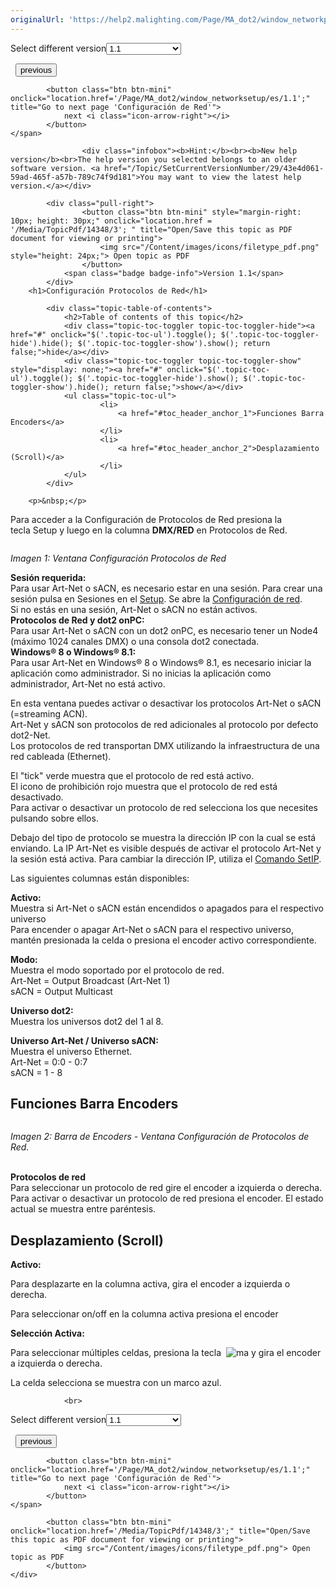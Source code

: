 ```yaml
---
originalUrl: 'https://help2.malighting.com/Page/MA_dot2/window_networkprotocols/es/1.1'
---
```


<div class="topic-navigation">

<div class="pull-right">
	<span class="pull-left">


<div class="pull-left">
<form action="/Topic/SetCurrentVersionNumber" class="form-inline" id="frmTagSelector" method="post">	<span class="form-mini">
		<div class="input-prepend"><span class="add-on">Select different version</span><select autocomplete="off" id="versionNumberId" name="versionNumberId" onchange="$(this).closest('#frmTagSelector').submit();" style="width: 120px;"><option value="">- latest -</option>
<option selected="selected" value="3">1.1</option>
<option value="7">1.2</option>
<option value="12">1.3</option>
<option value="16">1.5</option>
<option value="29">1.9</option>
</select></div>
		<input data-val="true" data-val-number="The field Int32 must be a number." data-val-required="The Int32 field is required." id="ProductId" name="ProductId" type="hidden" value="7">
		<input id="CurrentGuid" name="CurrentGuid" type="hidden" value="43e4d061-59ad-465f-a57b-789c74f9d181">
	</span>
</form></div>&nbsp;	</span>
	<span class="pull-right" style="white-space: nowrap;">
			<button class="btn btn-mini" onclick="location.href='/Page/MA_dot2/window_networkinterface/es/1.1'; " title="Go to previous page 'Interfaz de Red'">
				<i class="icon-arrow-left"></i> previous
			</button>

			<button class="btn btn-mini" onclick="location.href='/Page/MA_dot2/window_networksetup/es/1.1';" title="Go to next page 'Configuración de Red'">
				next <i class="icon-arrow-right"></i> 
			</button>
	</span>
</div>
<div class="clear-fix" style="margin-bottom: 10px"></div>
</div>

					<div class="infobox"><b>Hint:</b><br><b>New help version</b><br>The help version you selected belongs to an older software version. <a href="/Topic/SetCurrentVersionNumber/29/43e4d061-59ad-465f-a57b-789c74f9d181">You may want to view the latest help version.</a></div>

			<div class="pull-right">
					<button class="btn btn-mini" style="margin-right: 10px; height: 30px;" onclick="location.href = '/Media/TopicPdf/14348/3'; " title="Open/Save this topic as PDF document for viewing or printing">
						<img src="/Content/images/icons/filetype_pdf.png" style="height: 24px;"> Open topic as PDF
					</button>
				<span class="badge badge-info">Version 1.1</span>
			</div>
		<h1>Configuración Protocolos de Red</h1>

			<div class="topic-table-of-contents">
				<h2>Table of contents of this topic</h2>
				<div class="topic-toc-toggler topic-toc-toggler-hide"><a href="#" onclick="$('.topic-toc-ul').toggle(); $('.topic-toc-toggler-hide').hide(); $('.topic-toc-toggler-show').show(); return false;">hide</a></div>
				<div class="topic-toc-toggler topic-toc-toggler-show" style="display: none;"><a href="#" onclick="$('.topic-toc-ul').toggle(); $('.topic-toc-toggler-hide').show(); $('.topic-toc-toggler-show').hide(); return false;">show</a></div>
				<ul class="topic-toc-ul">
						<li>
							<a href="#toc_header_anchor_1">Funciones Barra Encoders</a>
						</li>
						<li>
							<a href="#toc_header_anchor_2">Desplazamiento (Scroll)</a>
						</li>
				</ul>
			</div>

		<p>&nbsp;</p>

<p>Para acceder a la Configuración de Protocolos de Red presiona la tecla&nbsp;<span class="hardkey">Setup</span>&nbsp;y luego en la columna&nbsp;<strong>DMX/RED</strong>&nbsp;en&nbsp;<span class="softkey">Protocolos de Red</span>.</p>

<p><img alt="" src="/Media/Image/Dot2_ViewsandWindows_NetworkProtocols01_1-1-3.png"></p>

<p><em>Imagen 1: Ventana Configuración Protocolos de Red</em></p>

<div class="important"><strong>Sesión requerida:</strong><br>
Para usar&nbsp;Art-Net o&nbsp;sACN, es necesario estar en una sesión. Para crear una sesión pulsa en&nbsp;<span class="softkey">Sesiones</span>&nbsp;en el&nbsp;<a href="/Topic/198599eb-ca20-4e60-b007-bb08cd2ce43b">Setup</a>. Se abre la&nbsp;<a href="/Topic/43894987-4e55-4de0-b124-c0bf3c2fd787">Configuración de red</a>.<br>
Si no estás en una sesión, Art-Net o&nbsp;sACN&nbsp;no están activos.</div>

<div class="important"><strong>Protocolos de Red y&nbsp;dot2 onPC:</strong><br>
Para usar&nbsp;Art-Net o&nbsp;sACN&nbsp;con un&nbsp;dot2 onPC, es necesario tener un&nbsp;Node4 (máximo 1024 canales DMX) o&nbsp;una consola&nbsp;dot2&nbsp;conectada.</div>

<div class="important"><strong>Windows® 8 o&nbsp;Windows® 8.1:</strong><br>
Para usar Art-Net&nbsp;en&nbsp;Windows® 8 o&nbsp;Windows® 8.1, es necesario iniciar la aplicación como administrador. Si no inicias la aplicación como administrador,&nbsp;Art-Net&nbsp;no está&nbsp;activo.</div>

<p>En esta ventana puedes activar o desactivar los protocolos Art-Net o sACN (=streaming ACN).<br>
Art-Net y sACN son protocolos de red adicionales al protocolo por defecto dot2-Net.<br>
Los protocolos de red transportan DMX utilizando la infraestructura de una red cableada (Ethernet).</p>

<p>El "tick" verde muestra que el protocolo de red está activo.<br>
El icono de prohibición rojo muestra que el protocolo de red está desactivado.<br>
Para activar o desactivar un protocolo de red selecciona los que necesites pulsando sobre ellos.</p>

<p>Debajo del tipo de protocolo se muestra la dirección IP con la cual se está enviando. La IP&nbsp;Art-Net es visible después de activar el protocolo&nbsp;Art-Net&nbsp;y la sesión está activa. Para cambiar la dirección IP, utiliza el&nbsp;<a href="/Topic/0e2669d7-2811-4939-9742-40a379116826">Comando SetIP</a>.</p>

<p>Las siguientes columnas están disponibles:</p>

<p><strong>Activo:</strong><br>
Muestra si&nbsp;Art-Net o&nbsp;sACN&nbsp;están encendidos o apagados para el respectivo universo<br>
Para encender o apagar&nbsp;Art-Net o&nbsp;sACN&nbsp;para el respectivo universo, mantén presionada la celda o presiona el encoder&nbsp;activo correspondiente.</p>

<p><strong>Modo:</strong><br>
Muestra el modo soportado por el protocolo de red.<br>
Art-Net = Output Broadcast (Art-Net&nbsp;1)<br>
sACN = Output Multicast</p>

<p><strong>Universo&nbsp;dot2:</strong><br>
Muestra los universos dot2 del 1 al 8.</p>

<p><strong>Universo Art-Net / Universo sACN:</strong><br>
Muestra el universo Ethernet.<br>
Art-Net = 0:0 - 0:7<br>
sACN = 1 - 8</p>

<a name="toc_header_anchor_1" id="toc_header_anchor_1" class="topic-toc-item"></a><h2>Funciones Barra Encoders</h2>

<p><img alt="" src="/Media/Image/Dot2_ViewsandWindows_NetworkProtocols02_1-1-3.png"></p>

<p><em>Imagen 2: Barra de Encoders - Ventana Configuración de Protocolos de Red.</em></p>

<p><br>
<strong>Protocolos de red</strong><br>
Para seleccionar un protocolo de red gire el encoder a izquierda o derecha.<br>
Para activar o desactivar un protocolo de red presiona el encoder. El estado actual se muestra entre paréntesis.</p>

<a name="toc_header_anchor_2" id="toc_header_anchor_2" class="topic-toc-item"></a><h2>Desplazamiento (Scroll)</h2>

<p><strong>Activo:</strong></p>

<p>Para desplazarte en la columna activa, gira el encoder a izquierda o derecha.</p>

<p>Para seleccionar on/off&nbsp;en la columna activa presiona el encoder</p>

<p><strong>Selección Activa:</strong></p>

<p>Para seleccionar múltiples celdas, presiona la tecla &nbsp;<span class="hardkey"><img alt="ma" src="/Media/Mlg/ma_1.png"></span>&nbsp;y gira el encoder a izquierda o derecha.</p>

<p>La celda selecciona se muestra con un marco azul.</p>


				<br>
<div class="topic-navigation">

<div class="pull-right">
	<span class="pull-left">


<div class="pull-left">
<form action="/Topic/SetCurrentVersionNumber" class="form-inline" id="frmTagSelector" method="post">	<span class="form-mini">
		<div class="input-prepend"><span class="add-on">Select different version</span><select autocomplete="off" id="versionNumberId" name="versionNumberId" onchange="$(this).closest('#frmTagSelector').submit();" style="width: 120px;"><option value="">- latest -</option>
<option selected="selected" value="3">1.1</option>
<option value="7">1.2</option>
<option value="12">1.3</option>
<option value="16">1.5</option>
<option value="29">1.9</option>
</select></div>
		<input data-val="true" data-val-number="The field Int32 must be a number." data-val-required="The Int32 field is required." id="ProductId" name="ProductId" type="hidden" value="7">
		<input id="CurrentGuid" name="CurrentGuid" type="hidden" value="43e4d061-59ad-465f-a57b-789c74f9d181">
	</span>
</form></div>&nbsp;	</span>
	<span class="pull-right" style="white-space: nowrap;">
			<button class="btn btn-mini" onclick="location.href='/Page/MA_dot2/window_networkinterface/es/1.1'; " title="Go to previous page 'Interfaz de Red'">
				<i class="icon-arrow-left"></i> previous
			</button>

			<button class="btn btn-mini" onclick="location.href='/Page/MA_dot2/window_networksetup/es/1.1';" title="Go to next page 'Configuración de Red'">
				next <i class="icon-arrow-right"></i> 
			</button>
	</span>
</div>
	<div class="clear-fix"></div>
	<div class="pull-right">
	
			<button class="btn btn-mini" onclick="location.href='/Media/TopicPdf/14348/3';" title="Open/Save this topic as PDF document for viewing or printing">
				<img src="/Content/images/icons/filetype_pdf.png"> Open topic as PDF
			</button>
	</div>
<div class="clear-fix" style="margin-bottom: 10px"></div>
</div>

	
